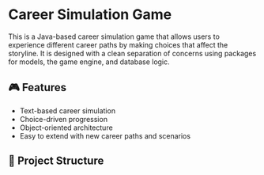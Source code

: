 # Career Simulation Game

This is a Java-based career simulation game that allows users to experience different career paths by making choices that affect the storyline. It is designed with a clean separation of concerns using packages for models, the game engine, and database logic.

## 🎮 Features

- Text-based career simulation
- Choice-driven progression
- Object-oriented architecture
- Easy to extend with new career paths and scenarios

## 🧩 Project Structure


